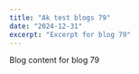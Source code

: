 ```yaml
---
title: "Ak test blogs 79"
date: "2024-12-31"
excerpt: "Excerpt for blog 79"
---
```


Blog content for blog 79